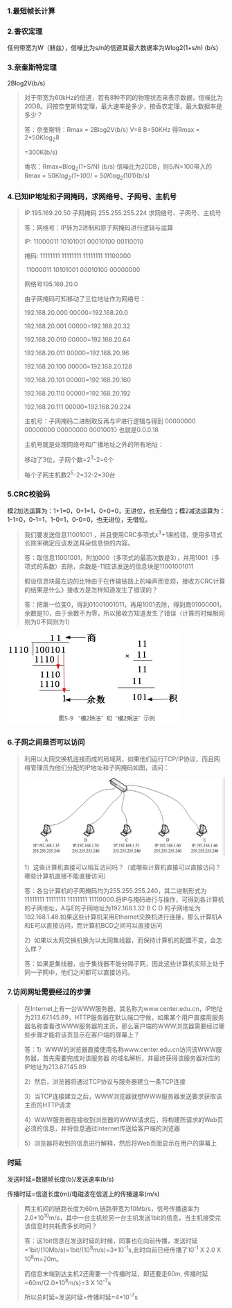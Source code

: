 ### 1.最短帧长计算

### 2.香农定理

任何带宽为W（赫兹），信噪比为s/n的信道其最大数据率为Wlog2(1+s/n) (b/s)

### 3.奈奎斯特定理

2Blog2V(b/s)

>对于带宽为60kHz的信道，若有8种不同的物理状态来表示数据，信噪比为20DB。问按奈奎斯特定理，最大速率是多少，按香农定理，最大数据率是多少？
>
>答：奈奎斯特：Rmax = 2Blog2V(b/s)  V=8 B=50KHz 得Rmax = 2*50Klog<sub>2</sub>8
>
>=300K(b/s)
>
>香农：Rmax=Blog<sub>2</sub>(1+S/N) (b/s) 信噪比为20DB，则S/N=100带入的Rmax = 50K*log<sub>2</sub>(1+100) = 50K*log<sub>2</sub>(101)(b/s)

### 4.已知IP地址和子网掩码，求网络号、子网号、主机号

>IP:195.169.20.50 子网掩码 255.255.255.224 求网络号、子网号、主机号
>
>答：网络号：IP转为2进制和原子网掩码进行逻辑与运算
>
>IP:      11000011 10101001 00010100 00110010
>
>掩码:  11111111 11111111 11111111  11100000
>
>​           11000011 10101001  00010100 00000000
>
>网络号195.169.20.0 
>
>由子网掩码可知移动了三位地址作为网络号：
>
>192.168.20.000 00000=192.168.20.0
>
>192.168.20.001 00000=192.168.20.32
>
>192.168.20.010 00000=192.168.20.64
>
>192.168.20.011 00000=192.168.20.96
>
>192.168.20.100 00000=192.168.20.128
>
>192.168.20.101 00000=192.168.20.160
>
>192.168.20.110 00000=192.168.20.192
>
>192.168.20.111 00000=192.168.20.224
>
>主机号：子网掩码二进制取反再与IP进行逻辑与得到 00000000 00000000 00000000 00010010 也就是0.0.0.18
>
>主机号就是处理网络号和广播地址之外的所有地址：
>
>移动了3位，子网个数=2<sup>3</sup>-2=6个
>
>每个子网主机数2<sup>5</sup>-2=32-2=30台

### 5.CRC校验码

模2加法运算为：1+1=0，0+1=1，0+0=0，无进位，也无借位；模2减法运算为：1-1=0，0-1=1，1-0=1，0-0=0，也无进位，无借位。

> 我们要发送信息11001001 ，并且使用CRC多项式x<sup>3</sup>+1来检错，使用多项式长除来确定应该发送耳朵信息快的内容。
>
> 答：取信息11001001，附加000（多项式的最高次数是3），并用1001（多项式的系数）去除，余数是-11应该发送的信息块是11001001011
>
> 假设信息块最左边的比特由于在传输链路上的噪声而变烦，接收方CRC计算的结果是什么》接收方是怎样知道发生了错误的？
>
> 答：把第一位变0，得到01001001011，再用1001去除，得到商01000001，余数是10，由于余数不为零，所以接收方知道发生了错误（计算的时候相同则为0不同则为1）

![image-20201124133848519](images\image-20201124133848519.png)

### 6.子网之间是否可以访问

> 利用以太网交换机连接而成的局域网，如果他们运行TCP/IP协议，而且网络管理员为他们分配的IP地址和子网掩码如图，请问：
>
> ![image-20201124134417040](images\image-20201124134417040.png)
>
> 1）这些计算机直接可以相互访问吗？（或哪些计算机直接可以直接访问？哪些计算机直接不能直接访问）
>
> 答：各台计算机的子网掩码均为255.255.255.240，其二进制形式为11111111 11111111 11111111 11110000.将IP与掩码进行与操作，可得到各计算机的子网地址，A与E的子网地址为192.168.1.32 B C D 的子网地址为192.168.1.48.如果这些计算机采用Ethernet交换机进行连接，那么计算机A和E可以直接访问，而计算机BCD之间可以直接访问
>
> 2）如果以太网交换机换为以太网集线器，而保持计算机的配置不变，会怎么样？
>
> 答：如果是集线器，由于集线器不能分隔子网，因此这些计算机实际上处于同一子网中，他们之间都可以直接访问。

### 7.访问网址需要经过的步骤

> 在Internet上有一台WWW服务器，其名称为www.center.edu.cn，IP地址为213.67.145.89，HTTP服务器在默认端口守候，如果某个用户直接用服务器名称查看改WWW服务器的主页，那么客户端的WWW浏览器需要经过哪些步骤才能将该页显示在客户端的屏幕上？
>
> 答：1）WWW的浏览器直接使用名称www.center.edu.cn访问该WWW服务器，首先需要完成对该服务器 的域名解析，并最终获得该服务器对应的IP地址为213.67.145.89
>
> 2）然后，浏览器将通过TCP协议与服务器建立一条TCP连接
>
> 3）当TCP连接建立之后，WWW浏览器就想WWW服务器发送要求获取该主页的HTTP请求
>
> 4）WWW服务器在接收到浏览器的WWW请求后，将构建所请求的Web页必须的信息，并将信息通过Internet传送给客户端的浏览器
>
> 5）浏览器将收到的信息进行解释，然后将Web页面显示在用户的屏幕上

### 时延

发送时延=数据帧长度(b)/发送速率(b/s)

传播时延=信道长度(m)/电磁波在信道上的传播速率(m/s)

> 两主机间的链路长度为60m,链路带宽为10Mb/s，信号传播速率为2.0*10<sup>10</sup>m/s，其中一台主机给另一台主机发送1bit的信息，当主机接受完该信息时共耗费多长时间？
>
> 答：这1bit信息在发送时延的时候，同事也在向前传播，发送时延=1bit/(10Mb/s)=1bit/(10<sup>8</sup>m/s)=3*10<sup>-1</sup>s,此时向前已经传播了10<sup>-1</sup> X 2.0 X 10<sup>8</sup>m=20m。
>
> 而信息末端到达主机2还需要一个传播时延，即还要走60m, 传播时延=60m/(2.0*10<sup>8</sup>m/s)=3 X 10<sup>-7</sup>s
>
> 所以总时延=发送时延+传播时延=4*10<sup>-7</sup>s